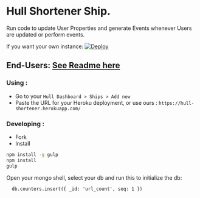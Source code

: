 
# Hull Shortener Ship.

Run code to update User Properties and generate Events whenever Users are updated or perform events.

If you want your own instance: [![Deploy](https://www.herokucdn.com/deploy/button.png)](https://heroku.com/deploy?template=https://github.com/hull-ships/hull-shortener)

End-Users: [See Readme here](https://dashboard.hullapp.io/readme?url=https://hull-shortener.herokuapp.com)
---

### Using :

- Go to your `Hull Dashboard > Ships > Add new`
- Paste the URL for your Heroku deployment, or use ours : `https://hull-shortener.herokuapp.com/`

### Developing :

- Fork
- Install

```sh
npm install -g gulp
npm install
gulp
```

Open your mongo shell, select your db and run this to initialize the db:
```
  db.counters.insert({ _id: 'url_count', seq: 1 })
```
